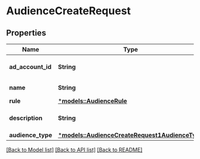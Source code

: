 # AudienceCreateRequest

## Properties
Name | Type | Description | Notes
------------ | ------------- | ------------- | -------------
**ad_account_id** | **String** | Ad account ID. | [optional] [default to None]
**name** | **String** | Audience name. | 
**rule** | [***models::AudienceRule**](AudienceRule.md) |  | 
**description** | **String** | Audience description. | [optional] [default to None]
**audience_type** | [***models::AudienceCreateRequest1AudienceType**](AudienceCreateRequest_1_audience_type.md) |  | 

[[Back to Model list]](../README.md#documentation-for-models) [[Back to API list]](../README.md#documentation-for-api-endpoints) [[Back to README]](../README.md)


